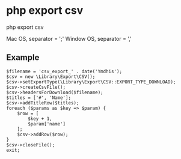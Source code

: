 # php export csv
php export csv

Mac OS, separator = ';'
Window OS, separator = ','

## Example
```
$filename = 'csv_export_' . date('Ymdhis');
$csv = new \Library\Export\CSV();
$csv->setExportType(\Library\Export\CSV::EXPORT_TYPE_DOWNLOAD);
$csv->createCsvFile();
$csv->headersForDownload($filename);
$titles = ['#', 'Name'];
$csv->addTitleRow($titles);
foreach ($params as $key => $param) {
    $row = [
        $key + 1,
        $param['name']
    ];
    $csv->addRow($row);
}
$csv->closeFile();
exit;
```
